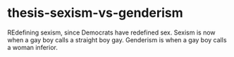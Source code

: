 # thesis-sexism-vs-genderism
REdefining sexism, since Democrats have redefined sex. Sexism is now when a gay boy calls a straight boy gay. Genderism is when a gay boy calls a woman inferior.
